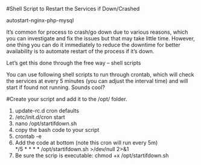
#Shell Script to Restart the Services if Down/Crashed

autostart-nginx-php-mysql

It’s common for process to crash/go down due to various reasons, which you can investigate and fix the issues but that may take little time. However, one thing you can do it immediately to reduce the downtime for better availability is to automate restart of the process if it’s down.

Let’s get this done through the free way – shell scripts

You can use following shell scripts to run through crontab, which will check the services at every 5 minutes (you can adjust the interval time) and will start if found not running. Sounds cool?



#Create your script and add it to the /opt/ folder.

1. update-rc.d cron defaults
2. /etc/init.d/cron start
3. nano /opt/startifdown.sh
4. copy the bash code to your script 
5. crontab -e
6. Add the code at bottom (note this cron will run every 5m)   
   */5 * * * * /opt/startifdown.sh >/dev/null 2>&1  
7. Be sure the scrip is executable: chmod +x /opt/startifdown.sh


